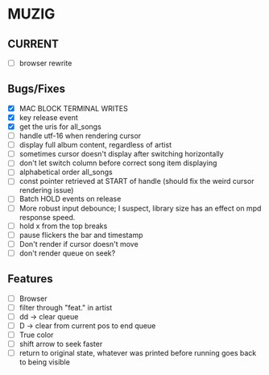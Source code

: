 # MUZIG

## CURRENT
- [ ] browser rewrite

## Bugs/Fixes
- [x] MAC BLOCK TERMINAL WRITES
- [x] key release event
- [x] get the uris for all_songs
- [ ] handle utf-16 when rendering cursor
- [ ] display full album content, regardless of artist
- [ ] sometimes cursor doesn't display after switching horizontally
- [ ] don't let switch column before correct song item displaying
- [ ] alphabetical order all_songs
- [ ] const pointer retrieved at START of handle (should fix the weird cursor rendering issue)
- [ ] Batch HOLD events on release
- [ ] More robust input debounce; I suspect, library size has an effect on mpd response speed.
- [ ] hold x from the top breaks
- [ ] pause flickers the bar and timestamp
- [ ] Don't render if cursor doesn't move
- [ ] don't render queue on seek?

## Features 
- [ ] Browser
- [ ] filter through "feat." in artist
- [ ] dd -> clear queue
- [ ] D -> clear from current pos to end queue
- [ ] True color
- [ ] shift arrow to seek faster
- [ ] return to original state, whatever was printed before running goes back to being visible

